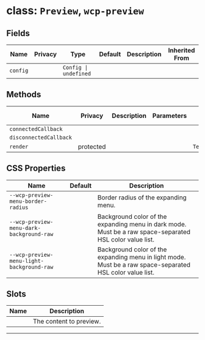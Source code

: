# class: `Preview`, `wcp-preview`

## Fields

| Name     | Privacy | Type                  | Default | Description | Inherited From |
| -------- | ------- | --------------------- | ------- | ----------- | -------------- |
| `config` |         | `Config \| undefined` |         |             |                |

## Methods

| Name                   | Privacy   | Description | Parameters | Return           | Inherited From |
| ---------------------- | --------- | ----------- | ---------- | ---------------- | -------------- |
| `connectedCallback`    |           |             |            |                  |                |
| `disconnectedCallback` |           |             |            |                  |                |
| `render`               | protected |             |            | `TemplateResult` |                |

## CSS Properties

| Name                                      | Default | Description                                                                                               |
| ----------------------------------------- | ------- | --------------------------------------------------------------------------------------------------------- |
| `--wcp-preview-menu-border-radius`        |         | Border radius of the expanding menu.                                                                      |
| `--wcp-preview-menu-dark-background-raw`  |         | Background color of the expanding menu in dark mode. Must be a raw space-separated HSL color value list.  |
| `--wcp-preview-menu-light-background-raw` |         | Background color of the expanding menu in light mode. Must be a raw space-separated HSL color value list. |

## Slots

| Name | Description             |
| ---- | ----------------------- |
|      | The content to preview. |

<hr/>
